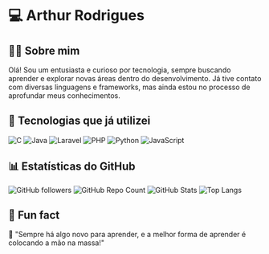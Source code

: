 # 💻 Arthur Rodrigues

## 👨‍💻 Sobre mim

Olá! Sou um entusiasta e curioso por tecnologia, sempre buscando aprender e explorar novas áreas dentro do desenvolvimento. Já tive contato com diversas linguagens e frameworks, mas ainda estou no processo de aprofundar meus conhecimentos.

## 🚀 Tecnologias que já utilizei

![C](https://img.shields.io/badge/C-A8B9CC?style=for-the-badge&logo=c&logoColor=white)
![Java](https://img.shields.io/badge/Java-007396?style=for-the-badge&logo=java&logoColor=white)
![Laravel](https://img.shields.io/badge/Laravel-FF2D20?style=for-the-badge&logo=laravel&logoColor=white)
![PHP](https://img.shields.io/badge/PHP-777BB4?style=for-the-badge&logo=php&logoColor=white)
![Python](https://img.shields.io/badge/Python-3776AB?style=for-the-badge&logo=python&logoColor=white)
![JavaScript](https://img.shields.io/badge/JavaScript-F7DF1E?style=for-the-badge&logo=javascript&logoColor=black)

## 📊 Estatísticas do GitHub

![GitHub followers](https://img.shields.io/github/followers/arthurrdgx?style=for-the-badge)
![GitHub Repo Count](https://img.shields.io/github/repos/arthurrdgx?style=for-the-badge)
![GitHub Stats](https://github-readme-stats.vercel.app/api?username=arthurrdgx&show_icons=true&theme=radical)
![Top Langs](https://github-readme-stats.vercel.app/api/top-langs/?username=arthurrdgx&layout=compact&theme=radical)

## 🎯 Fun fact

📌 "Sempre há algo novo para aprender, e a melhor forma de aprender é colocando a mão na massa!"

